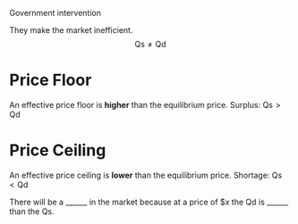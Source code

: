 Government intervention

They make the market inefficient. 
$$\text{Qs} \ne \text{Qd}$$
# Price Floor
An effective price floor is **higher** than the equilibrium price.
Surplus: $\text{Qs} > \text{Qd}$

# Price Ceiling 
An effective price ceiling is **lower** than the equilibrium price.
Shortage: $\text{Qs} < \text{Qd}$

There will be a \_\_\_\_\_\_ in the market because at a price of $\$x$ the Qd is \_\_\_\_\_\_ than the Qs.
